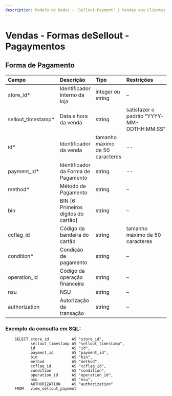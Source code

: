 ```yaml
---
description: Modelo de Dados - "Sellout-Payment" | Vendas aos Clientes (Forma de Pagamento)
---
```


# Vendas - Formas deSellout - Pagaymentos

## Forma de Pagamento   <a id="forma-de-pagamento"></a>

| Campo | Descrição | Tipo | Restrições | Exemplo |
| :--- | :--- | :--- | :--- | :--- |
| store\_id\* | Identificador interno da loja | integer ou string | – | 1 |
| sellout\_timestamp\* | Data e hora da venda | string | satisfazer o padrão “YYYY-MM-DDTHH:MM:SS” | “2017-08-20T14:55:08” |
| id\* | Identificador da venda | tamanho máximo de 50 caracteres | -- | “RCNTH345987” |
| payment\_id\* | Identificador da Forma de Pagamento | string | -- | -- |
| method\* | Método de Pagamento | string | – | “Boleto” |
| bin | BIN \[6 Primeiros dígitos do cartão\] | string | – | – |
| ccflag\_id | Código da bandeira do cartão | string | tamanho máximo de 50 caracteres | “19389238” |
| condition\* | Condição de pagamento | string | – | “Parcelado” |
| operation\_id | Código da operação financeira | string | – | “92389328” |
| nsu | NSU | string | – | – |
| authorization | Autorização da transação | string | – | – |

### Exemplo da consulta em SQL:

```text
    SELECT store_id          AS "store_id", 
           sellout_timestamp AS "sellout_timestamp", 
           id                AS "id", 
           payment_id        AS "payment_id", 
           bin               AS "bin", 
           method            AS "method", 
           ccflag_id         AS "ccflag_id", 
           condition         AS "condition", 
           operation_id      AS "operation_id", 
           nsu               AS "nsu", 
           AUTHORIZATION     AS "authorization" 
    FROM   view_sellout_payment
```

<!--stackedit_data:
eyJoaXN0b3J5IjpbMTQ2MzE0MjM1OV19
-->